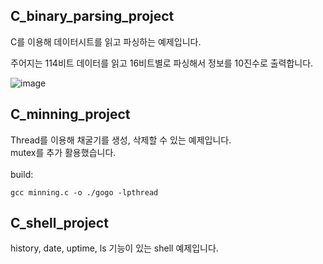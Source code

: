 


## C_binary_parsing_project
C를 이용해 데이터시트를 읽고 파싱하는 예제입니다. 

주어지는 114비트 데이터를 읽고 16비트별로 파싱해서 정보를 10진수로 출력합니다. 

![image](https://github.com/woodong11/C_parsing_project/assets/91379630/fa0622e8-bdb9-473e-82d8-3a1cbf589c64)

## C_minning_project
Thread를 이용해 채굴기를 생성, 삭제할 수 있는 예제입니다. <br>
mutex를 추가 활용했습니다.
<br><br>
build:
```
gcc minning.c -o ./gogo -lpthread
```

## C_shell_project
history, date, uptime, ls 기능이 있는 shell 예제입니다. 
